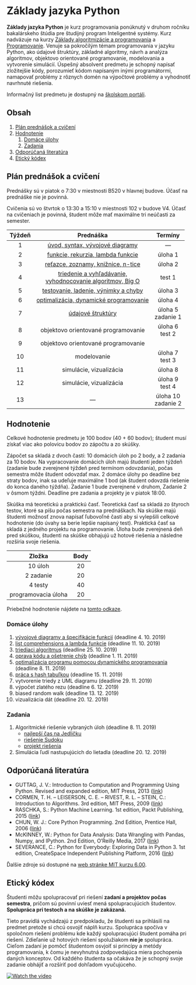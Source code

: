 # Základy jazyka Python

**Základy jazyka Python** je kurz programovania ponúknutý v druhom ročníku bakalárskeho štúdia pre študijný program Inteligentné systémy. Kurz nadväzuje na kurzy [Základy algoritmizácie a programovania](https://kurzy.kpi.fei.tuke.sk/zap/) a [Programovanie](https://kurzy.kpi.fei.tuke.sk/pvjc/). Venuje sa pokročilým témam programovania v jazyku Python, ako údajové štruktúry, základné algoritmy, návrh a analýza algoritmov, objektovo orientované programovanie, modelovania a vytvorenie simulácií. Úspešný absolvent predmetu je schopný napísať zložitejšie kódy, porozumieť kódom napísaným inými programátormi, namapovať problémy z rôznych domén na výpočtové problémy a vyhodnotiť navrhnuté riešenia.

Informačný list predmetu je dostupný na [školskom portáli](https://maisportal.tuke.sk/portal/studijneProgramy.mais).

## Obsah
1. [Plán prednášok a cvičení](#plan)
2. [Hodnotenie](#grading)
    1. [Domáce úlohy](#homeworks)
    2. [Zadania](#assignments)
    <!--3. [Skúška](#exam)-->
3. [Odporúčaná literatúra](#textbooks)
4. [Etický kódex](#collaboration)

## Plán prednášok a cvičení <a name="plan"></a>

Prednášky sú v piatok o 7:30 v miestnosti B520 v hlavnej budove. Účasť na prednáške nie je povinná.

Cvičenia sú vo štvrtok o 13:30 a 15:10 v miestnosti 102 v budove V4. Účasť na cvičeniach je povinná, študent môže mať maximálne tri neúčasti za semester.

| Týždeň |                            Prednáška                          |            Termíny            |
|:------:|:-------------------------------------------------------------:|:-----------------------------:|
| 1      |                 [úvod, syntax, vývojové diagramy](lectures/Lecture-01.pdf)               |               —               |
| 2      |                [funkcie, rekurzia, lambda funkcie](lectures/Lecture-02.pdf)              |            úloha 1            |
| 3      |               [reťazce, zoznamy, knižnice, n-tice](lectures/Lecture-03.pdf)              |            úloha 2            |
| 4      | [triedenie a vyhľadávanie,<br>vyhodnocovanie algoritmov, Big O](lectures/Lecture-04.pdf) |  	       test 1            |
| 5      |              [testovanie, ladenie, výnimky a chyby](lectures/Lecture-05.pdf)             |            úloha 3            |
| 6      |             [optimalizácia, dynamické programovanie](lectures/Lecture-06.pdf)            |            úloha 4            |
| 7      |                        [údajové štruktúry](lectures/Lecture-07.pdf)                      |       úloha 5<br>zadanie 1    |
| 8      |               objektovo orientované programovanie             |        úloha 6<br>test 2      |
| 9      |               objektovo orientované programovanie             |                        |
| 10     |                           modelovanie                         |        úloha 7<br>test 3            |
| 11     |                     simulácie, vizualizácia                   |            úloha 8            |
| 12     |                     simulácie, vizualizácia                   |      úloha 9<br>test 4        |
| 13     |                                —                              |     úloha 10<br>zadanie 2     |

## Hodnotenie <a name="grading"></a>

Celkové hodnotenie predmetu je 100 bodov (40 + 60 bodov); študent musí získať viac ako polovicu bodov zo zápočtu a zo skúšky.

Zápočet sa skladá z dvoch častí: 10 domácich úloh po 2 body, a 2 zadania za 10 bodov. Na vypracovanie domácich úloh majú študenti jeden týždeň (zadanie bude zverejnené týždeň pred termínom odovzdania), počas semestra môže študent odovzdať max. 2 domáce úlohy po deadline bez straty bodov, inak sa udeľuje maximálne 1 bod (ak študent odovzdá riešenie do konca daného týždňa). Zadanie 1 bude zverejnené v druhom, Zadanie 2 v ôsmom týždni. Deadline pre zadania a projekty je v piatok 18:00.

Skúška má teoretickú a praktickú časť. Teoretická časť sa skladá zo štyroch testov, ktoré sa píšu počas semestra na prednáškach. Na skúške majú študenti možnosť znova napísať ľubovoľné časti aby si vylepšili celkové hodnotenie (do úvahy sa berie lepšie napísaný test). Praktická časť sa skladá z jedného projektu na programovanie. Úloha bude zverejnená deň pred skúškou, študenti na skúške obhajujú už hotové riešenia a následne rozšíria svoje riešenia.

|        Zložka       | Body |
|:-------------------:|:----:|
|       10 úloh       |  20  |
|      2 zadanie      |  20  |
|       4 testy       |  40  |
| programovacia úloha |  20  |

Priebežné hodnotenie nájdete na [tomto odkaze](https://docs.google.com/spreadsheets/d/1F9FnxOkWjlYYmLJ2lfxC_gJKn2AYVrF0WEWHaI7Ddl4/edit?usp=sharing).

### Domáce úlohy <a name="homeworks"></a>
1. [vývojové diagramy a špecifikácie funkcií](assignments/homeworks.md#h1) (deadline 4. 10. 2019)
2. [list comprehensions a lambda funkcie](assignments/homeworks.md#h2) (deadline 11. 10. 2019)
3. [triediaci algoritmus](assignments/homeworks.md#h3) (deadline 25. 10. 2019)
4. [oprava kódu a ošetrenie chýb](assignments/homeworks.md#h4) (deadline 1. 11. 2019)
5. [optimalizácia programu pomocou dynamického programovania](assignments/homeworks.md#h5) (deadline 8. 11. 2019)
6. [práca s hash tabuľkou](assignments/homeworks.md#h6) (deadline 15. 11. 2019)
7. vytvorenie triedy z UML diagramu (deadline 29. 11. 2019)
8. výpočet zlatého rezu (deadline 6. 12. 2019)
9. biased random walk (deadline 13. 12. 2019)
10. vizualizácia dát (deadline 20. 12. 2019)

### Zadania <a name="assignments"></a>
1. Algoritmické riešenie vybraných úloh (deadline 8. 11. 2019)
    * [najlepší čas na Jedličku](assignments/assignment1_problem1.pdf)
    * [riešenie Sudoku](assignments/assignment1_problem2.pdf)
    * [projekt riešenia](assignments/assignment1.zip)
2. Simulácia ľudí nastupujúcich do lietadla (deadline 20. 12. 2019)

<!--### Skúška <a name="exam"></a>-->

## Odporúčaná literatúra <a name="textbooks"></a>

* GUTTAG, J. V.: Introduction to Computation and Programming Using Python. Revised and expanded edition, MIT Press, 2013 ([link](https://doc.lagout.org/programmation/python/Introduction%20to%20Computation%20and%20Programming%20using%20Python%20%28rev.%20ed.%29%20%5BGuttag%202013-08-09%5D.pdf))
* CORMEN, T. H. – LEISERSON, C. E. – RIVEST, R. L. – STEIN, C.: Introduction to Algorithms. 3rd edition, MIT Press, 2009 ([link](https://ms.sapientia.ro/~kasa/Algorithms_3rd.pdf))
* RASCHKA, S.: Python Machine Learning. 1st edition, Packt Publishing, 2015 ([link](https://www.amazon.com/Python-Machine-Learning-scikit-learn-TensorFlow-ebook/dp/B0742K7HYF))
* CHUN, W. J.: Core Python Programming. 2nd Edition, Prentice Hall, 2006 ([link](https://www.amazon.com/Core-Python-Programming-Wesley-Chun/dp/0132269937))
* McKINNEY, W.: Python for Data Analysis: Data Wrangling with Pandas, Numpy, and IPython. 2nd Edition, O’Reilly Media, 2017 ([link](https://www.amazon.com/Python-Data-Analysis-Wrangling-IPython/dp/1491957662))
* SEVERANCE, C.: Python for Everybody: Exploring Data in Python 3. 1st edition, CreateSpace Independent Publishing Platform, 2016 ([link](https://www.amazon.com/Python-Everybody-Exploring-Data/dp/1530051126))

Ďalšie zdroje sú dostupné na [web stránke MIT kurzu 6.00](https://ocw.mit.edu/courses/electrical-engineering-and-computer-science/6-00-introduction-to-computer-science-and-programming-fall-2008/index.htm).

## Etický kódex <a name="collaboration"></a>
Študenti môžu spolupracovať pri riešení **zadaní a projektov počas semestra**, pričom sú povinní uviesť mená spolupracujúcich študentov. **Spolupráca pri testoch a na skúške je zakázaná.**

Tieto pravidlá vychádzajú z predpokladu, že študenti sa prihlásili na predmet pretože si chcú osvojiť náplň kurzu. Spolupráca spočíva v spoločnom riešení problému kde každý spolupracujúci študent pomáha pri riešení. Zdieľanie už hotových riešení spolužiakom **nie je** spolupráca. Cieľom zadaní je pomôcť študentom osvjoiť si princípy a metódy programovania, k čomu je nevyhnutná zodpovedajúca miera pochopenia daných konceptov. Od každého študenta sa očakáva že je schopný svoje zadanie obhájiť a rozšíriť pod dohľadom vyučujúceho.

[![Watch the video](https://img.youtube.com/vi/ZXsQAXx_ao0/0.jpg)](https://www.youtube.com/watch?v=ZXsQAXx_ao0)

